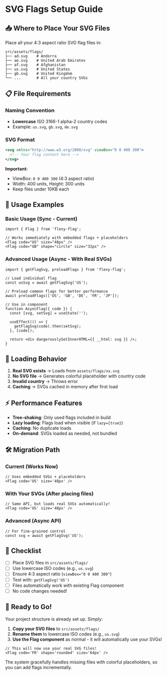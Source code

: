 # SVG Flags Setup Guide

## 📥 **Where to Place Your SVG Files**

Place all your 4:3 aspect ratio SVG flag files in:

```
src/assets/flags/
├── ad.svg    # Andorra
├── ae.svg    # United Arab Emirates
├── af.svg    # Afghanistan
├── us.svg    # United States
├── gb.svg    # United Kingdom
└── ...       # All your country SVGs
```

## 📋 **File Requirements**

### Naming Convention

- **Lowercase** ISO 3166-1 alpha-2 country codes
- Example: `us.svg`, `gb.svg`, `de.svg`

### SVG Format

```xml
<svg xmlns="http://www.w3.org/2000/svg" viewBox="0 0 400 300">
  <!-- Your flag content here -->
</svg>
```

**Important:**

- ViewBox: `0 0 400 300` (4:3 aspect ratio)
- Width: 400 units, Height: 300 units
- Keep files under 10KB each

## 🚀 **Usage Examples**

### Basic Usage (Sync - Current)

```tsx
import { Flag } from 'flexy-flag';

// Works immediately with embedded flags + placeholders
<Flag code="US" size="48px" />
<Flag code="GB" shape="circle" size="32px" />
```

### Advanced Usage (Async - With Real SVGs)

```tsx
import { getFlagSvg, preloadFlags } from 'flexy-flag';

// Load individual flag
const usSvg = await getFlagSvg('US');

// Preload common flags for better performance
await preloadFlags(['US', 'GB', 'DE', 'FR', 'JP']);

// Use in component
function AsyncFlag({ code }) {
  const [svg, setSvg] = useState('');

  useEffect(() => {
    getFlagSvg(code).then(setSvg);
  }, [code]);

  return <div dangerouslySetInnerHTML={{ __html: svg }} />;
}
```

## 🔄 **Loading Behavior**

1. **Real SVG exists** → Loads from `assets/flags/xx.svg`
2. **No SVG file** → Generates colorful placeholder with country code
3. **Invalid country** → Throws error
4. **Caching** → SVGs cached in memory after first load

## ⚡ **Performance Features**

- **Tree-shaking**: Only used flags included in build
- **Lazy loading**: Flags load when visible (if `lazy={true}`)
- **Caching**: No duplicate loads
- **On-demand**: SVGs loaded as needed, not bundled

## 🛠 **Migration Path**

### Current (Works Now)

```tsx
// Uses embedded SVGs + placeholders
<Flag code='US' size='48px' />
```

### With Your SVGs (After placing files)

```tsx
// Same API, but loads real SVGs automatically!
<Flag code='US' size='48px' />
```

### Advanced (Async API)

```tsx
// For fine-grained control
const svg = await getFlagSvg('US');
```

## 📝 **Checklist**

- [ ] Place SVG files in `src/assets/flags/`
- [ ] Use lowercase ISO codes (e.g., `us.svg`)
- [ ] Ensure 4:3 aspect ratio (`viewBox="0 0 400 300"`)
- [ ] Test with: `getFlagSvg('US')`
- [ ] Files automatically work with existing Flag component
- [ ] No code changes needed!

## 🎯 **Ready to Go!**

Your project structure is already set up. Simply:

1. **Copy your SVG files** to `src/assets/flags/`
2. **Rename them** to lowercase ISO codes (e.g., `us.svg`)
3. **Use the Flag component** as normal - it will automatically use your SVGs!

```tsx
// This will now use your real SVG files!
<Flag code='FR' shape='rounded' size='64px' />
```

The system gracefully handles missing files with colorful placeholders, so you can add flags incrementally.
